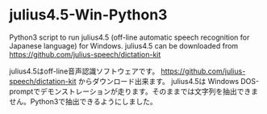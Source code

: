# julius4.5-Win-Python3
Python3 script to run julius4.5 (off-line automatic speech recognition for Japanese language) for Windows. julius4.5 can be downloaded from  https://github.com/julius-speech/dictation-kit

julius4.5はoff-line音声認識ソフトウェアです。
https://github.com/julius-speech/dictation-kit
からダウンロード出来ます。
julius4.5は Windows DOS-promptでデモンストレーションが走ります。そのままでは文字列を抽出できません。Python3で抽出できるようにしました。
